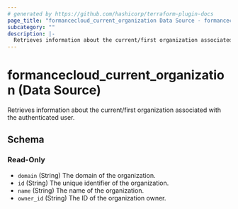```yaml
---
# generated by https://github.com/hashicorp/terraform-plugin-docs
page_title: "formancecloud_current_organization Data Source - formancecloud"
subcategory: ""
description: |-
  Retrieves information about the current/first organization associated with the authenticated user.
---
```


# formancecloud_current_organization (Data Source)

Retrieves information about the current/first organization associated with the authenticated user.



<!-- schema generated by tfplugindocs -->
## Schema

### Read-Only

- `domain` (String) The domain of the organization.
- `id` (String) The unique identifier of the organization.
- `name` (String) The name of the organization.
- `owner_id` (String) The ID of the organization owner.
